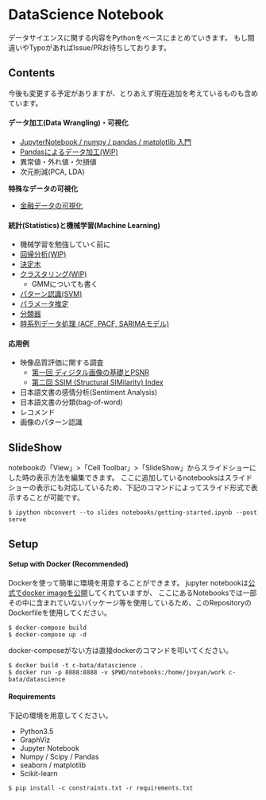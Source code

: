 # DataScience Notebook

データサイエンスに関する内容をPythonをベースにまとめていきます。
もし間違いやTypoがあればIssue/PRお待ちしております。

## Contents

今後も変更する予定がありますが、とりあえず現在追加を考えているものも含めています。

#### データ加工(Data Wrangling)・可視化

- [JupyterNotebook / numpy / pandas / matplotlib 入門](./notebooks/getting-started.ipynb)
- [Pandasによるデータ加工(WIP)](./notebooks/pandas-data-wrangling.ipynb)
- 異常値・外れ値・欠損値
- 次元削減(PCA, LDA)

**特殊なデータの可視化**

- [金融データの可視化](./notebooks/plot-finance-data.ipynb)

#### 統計(Statistics)と機械学習(Machine Learning)

- 機械学習を勉強していく前に
- [回帰分析(WIP)](./notebooks/regression-analysis.ipynb)
- [決定木](./notebooks/decision-tree.ipynb)
- [クラスタリング(WIP)](./notebooks/clustering.ipynb)
    - GMMについても書く
- [パターン認識(SVM)](./notebooks/support-vector-machine.ipynb)
- [パラメータ推定](./notebooks/parameter-estimation.ipynb)
- [分類器](./notebooks/naive-bayes-classifier.ipynb)
- [時系列データ処理 (ACF, PACF, SARIMAモデル)](./notebooks/processing-time-series-data-acf-pacf-sarima.ipynb)

#### 応用例

- 映像品質評価に関する調査
    - [第一回 ディジタル画像の基礎とPSNR](./notebooks/video-quality-metrics/psnr.ipynb)
    - [第二回 SSIM (Structural SIMilarity) Index](./notebooks/video-quality-metrics/ssim.ipynb)
- 日本語文書の感情分析(Sentiment Analysis)
- 日本語文書の分類(bag-of-word)
- レコメンド
- 画像のパターン認識


## SlideShow

notebookの「View」>「Cell Toolbar」>「SlideShow」からスライドショーにした時の表示方法を編集できます。
ここに追加しているnotebooksはスライドショーの表示にも対応しているため、下記のコマンドによってスライド形式で表示することが可能です。

```
$ ipython nbconvert --to slides notebooks/getting-started.ipynb --post serve
```


## Setup

#### Setup with Docker (Recommended)

Dockerを使って簡単に環境を用意することができます。
jupyter notebookは[公式でdocker imageを公開](https://github.com/jupyter/docker-stacks/tree/master/datascience-notebook)してくれていますが、
ここにあるNotebooksでは一部その中に含まれていないパッケージ等を使用しているため、このRepositoryのDockerfileを使用してください。

```console
$ docker-compose build
$ docker-compose up -d
```

docker-composeがない方は直接dockerのコマンドを叩いてください。

```console
$ docker build -t c-bata/datascience .
$ docker run -p 8888:8888 -v $PWD/notebooks:/home/jovyan/work c-bata/datascience
```

#### Requirements

下記の環境を用意してください。

- Python3.5
- GraphViz
- Jupyter Notebook
- Numpy / Scipy / Pandas
- seaborn / matplotlib
- Scikit-learn

```
$ pip install -c constraints.txt -r requirements.txt
```

